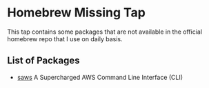 # Homebrew Missing Tap

This tap contains some packages that are not available in the
official homebrew repo that I use on daily basis.

## List of Packages

* [saws](http://bit.ly/git-saws) A Supercharged AWS Command Line Interface (CLI)
